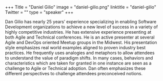 +++
Title = "Daniel Gilio"
image = "daniel-gilio.png"
linktitle = "daniel-gilio"
Twitter = ""
type = "speaker"
+++

Dan Gilio has nearly 25 years’ experience specializing in enabling Software Development organizations to achieve a new
level of success in a variety of highly competitive industries. He has extensive experience presenting at both Agile and
Technical conferences. He is an active presenter at several Agile and DevOps oriented Meetup groups in the Midwest. His
presentation style emphasizes real world examples aligned to proven industry best practices. He frequently uses
analogies and metaphors to allow attendees to understand the value of paradigm shifts. In many cases, behaviors and
characteristics which are taken for granted in one instance are seen as a challenge to Agile or Technical adoption. Dan
often emphasizes these different perspectives to challenge attendees preconceived notions.